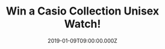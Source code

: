 ---
campaign-uuid: "c-9ee93edb-8c76-4618-bd10-e2120b3322fb"
type: "Preview"
category: "Gifts"
date: "2019-01-09T09:00:00.000Z"
end-date: "2019-01-09T04:59:00.000Z"
disable-form: false
is_promoted: true
has_entry_page: true
title: "Win a Casio Collection Unisex Watch!"
competition-description: "<p>With over one million watches purchased every year, we\
  \ have managed to get on our hands an amazing Casio watch for you to stand out anywhere\
  \ you go: The Casio A158WEA-9CF Unisex collection watch!</p>\r\n<p>Sure you won't\
  \ want to miss it... click below for a chance to win!</p>"
hero-header: "Win a Casio Collection Unisex Watch!"
terms-confirmation: "https://aaa.nme.com/etc/casio-usa-collection-giveaway"
banner-img: "https://assets.expresslyapp.com/asset-19c2a2ba-5866-4e5c-a978-9455e197af6b.jpg"
logo-left-href: "aaa.nme.com"
logo-left-image: "https://assets.expresslyapp.com/asset-51471286-5510-4d1a-b208-21b8ce34d4f0.jpg"
logo-left-title: "NME AAA"
bg-image-hero: "https://assets.expresslyapp.com/asset-c2cb91a2-3647-400d-b8f8-ff20ce39647e.jpg"
bg-image-first: "https://assets.expresslyapp.com/asset-c130d45b-bc00-4160-a985-1187e2f2eac0.jpg"
section1-content: "<p>With warm shades of gold, cool stainless steel and black plastic,\
  \ these timeless design icons can be combined perfectly with today's style. It's\
  \ good to know that some things never change and Casio continually pushes the boundaries\
  \ of innovative timepiece design and functionality.</p>\r\n<p>Enter the form below\
  \ for a chance to win one of the best watches in the world: The Casio A158WEA-9CF\
  \ Unisex collection watch!</p>"
entry-title: "Win a Casio Collection Unisex Watch!"
entry-content: "Enter the draw to win a Casio Collection Unisex Watch by completing\
  \ the form below before 23:59 on 9th of February 2019."
has-winner: false
prize-description: "The Casio A158WEA-9CF Unisex collection watch."
special-conditions: "Multiple entries are allowed up to one every day."
country-restrictions:
- "US"
---